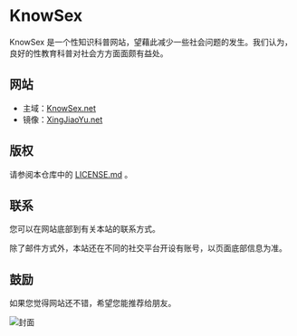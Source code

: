 # KnowSex

KnowSex 是一个性知识科普网站，望藉此减少一些社会问题的发生。我们认为，良好的性教育科普对社会方方面面颇有益处。

## 网站

* 主域：[KnowSex.net](https://knowsex.net) 
* 镜像：[XingJiaoYu.net](https://xingjiaoyu.net)

## 版权

请参阅本仓库中的 [LICENSE.md](LICENSE.md) 。

## 联系

您可以在网站底部到有关本站的联系方式。

除了邮件方式外，本站还在不同的社交平台开设有账号，以页面底部信息为准。

## 鼓励

如果您觉得网站还不错，希望您能推荐给朋友。

![封面](https://repository-images.githubusercontent.com/344822379/d9a97024-b601-4061-9983-93758b70b56f)